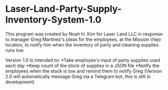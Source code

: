# Laser-Land-Party-Supply-Inventory-System-1.0
This program was created by Noah H. Kim for Laser Land LLC in response to manager Greg Martinez's pleas for the employees, at the Mission Viejo location, to notify him when the inventory of party and cleaning supplies runs low. 

Version 1.0 is intended to:
*Take employee's input of party supplies used each day
*Keep count of the stock of supplies in a JSON file
*Notify the employees when the stock is low and remind them to notify Greg (Version 2.0 will automatically message Greg via a Telegram bot, this is still in development)
